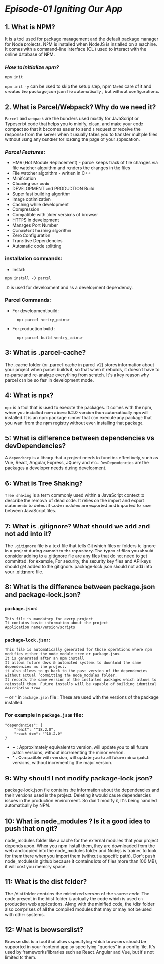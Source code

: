 # _Episode-01 Igniting Our App_

## 1. What is NPM?
It is a tool used for package management and the default package manager for Node projects. NPM is installed when NodeJS is installed on a machine. It comes with a command-line interface (CLI) used to interact with the online database of NPM.
### _How to initialize npm?_
    npm init
`npm init -y` can be used to skip the setup step, npm takes care of it and creates the package.json json file automatically , but without configurations.

## 2. What is Parcel/Webpack? Why do we need it?
`Parcel` and `webpack` are the bundlers used mostly for JavaScript or Typescript code that helps you to minify, clean, and make your code compact so that it becomes easier to send a request or receive the response from the server when it usually takes you to transfer multiple files without using any bundler for loading the page of your application.
### _Parcel Features:_
* HMR (Hot Module Replacement) - parcel keeps track of file changes via file watcher algorithm and renders the changes in the files
* File watcher algorithm - written in C++
* Minification
* Cleaning our code
* DEVELOPMENT and PRODUCTION Build
* Super fast building algorithm
* Image optimization
* Caching while development
* Compression
* Compatible with older versions of browser
* HTTPS in development
* Manages Port Number
* Consistent hashing algorithm
* Zero Configuration
* Transitive Dependencies
* Automatic code splitting
### installation commands:
- Install:
```
npm install -D parcel
```
`-D` is used for development and as a development dependency.
### Parcel Commands:
* For development build:

        npx parcel <entry_point>

* For production build :

        npx parcel build <entry_point>

## 3: What is .parcel-cache?
The .cache folder (or .parcel-cache in parcel v2) stores information about your project when parcel builds it, so that when it rebuilds, it doesn't have to re-parse and re-analyze everything from scratch. It's a key reason why parcel can be so fast in development mode.

## 4: What is npx?
`npx` is a tool that is used to execute the packages. It comes with the npm, when you installed npm above 5.2.0 version then automatically npx will installed. It is an npm package runner that can execute any package that you want from the npm registry without even installing that package.

## 5: What is difference between dependencies vs devDependencies?
A `dependency` is a library that a project needs to function effectively, such as Vue, React, Angular, Express, JQuery and etc.. `DevDependencies` are the packages a developer needs during development.

## 6: What is Tree Shaking?
`Tree shaking` is a term commonly used within a JavaScript context to describe the removal of dead code. It relies on the import and export statements to detect if code modules are exported and imported for use between JavaScript files.

## 7: What is .gitignore? What should we add and not add into it?
The `.gitignore` file is a text file that tells Git which files or folders to ignore in a project during commit to the repository. The types of files you should consider adding to a .gitignore file are any files that do not need to get committed. for example, For security, the security key files and API keys should get added to the gitignore. package-lock.json should not add into your .gitignore file.

## 8: What is the difference between package.json and package-lock.json?
### `package.json`:
    This file is mandatory for every project
    It contains basic information about the project
    Application name/version/scripts

### `package-lock.json`:
    This file is automatically generated for those operations where npm modifies either the node_module tree or package-json.
    It is generated after an npm install
    It allows future devs & automated systems to download the same dependencies as the project.
    it also allows to go back to the past version of the dependencies without actual ‘committing the node_modules folder.
    It records the same version of the installed packages which allows to reinstall them. Future installs will be capable of building identical description tree.

~ or ^ in `package.json` file : These are used with the versions of the package installed.

### For example in `package.json` file:
`````
"dependencies": {
    "react": "^18.2.0",
    "react-dom": "^18.2.0"
}
`````
* **~** : Approximately equivalent to version, will update you to all future patch versions, without incrementing the minor version.
* **^** : Compatible with version, will update you to all future minor/patch versions, without incrementing the major version.

## 9: Why should I not modify package-lock.json?
package-lock.json file contains the information about the dependencies and their versions used in the project. Deleting it would cause dependencies issues in the production environment. So don't modify it, It's being handled automatically by NPM.

## 10: What is node_modules ? Is it a good idea to push that on git?
node_modules folder like a cache for the external modules that your project depends upon. When you npm install them, they are downloaded from the web and copied into the node_modules folder and Nodejs is trained to look for them there when you import them (without a specific path). Don't push node_modulesin github because it contains lots of files(more than 100 MB), it will cost you memory space.

## 11: What is the dist folder?
The /dist folder contains the minimized version of the source code. The code present in the /dist folder is actually the code which is used on production web applications. Along with the minified code, the /dist folder also comprises of all the compiled modules that may or may not be used with other systems.

## 12: What is browserslist?
Browserslist is a tool that allows specifying which browsers should be supported in your frontend app by specifying "queries" in a config file. It's used by frameworks/libraries such as React, Angular and Vue, but it's not limited to them.